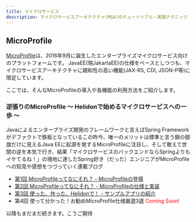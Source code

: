 ```yaml
---
title: マイクロサービス
description: マイクロサービスアーキテクチャ(MSA)のチュートリアル・実践テクニック
---
```


## MicroProfile
[MicroProfile](https://microprofile.io/)は、2016年9月に誕生したエンタープライズマイクロサービス向けのプラットフォームです。
JavaEE(現JakartaEE)の仕様をベースとしつつも、マイクロサービスアーキテクチャに親和性の高い機能(JAX-RS, CDI, JSON-P等)に限定しています。

ここでは、そんなMicroProfileの導入や各機能の利用方法をご紹介します。


### 逆張りのMicroProfile ～ Helidonで始めるマイクロサービスへの一歩 ～
Javaによるエンタープライズ開発のフレームワークと言えばSpring Frameworkがデファクトで鉄板となっているこの昨今、唯一のメリットは標準と言う錦の御旗だけに見えるJava EEに起源を発するMicroProfileに注目し、そして敢えて世間の逆を本気で行き、結果「マイクロサービスのバックエンドならSpringよりもイケてるね！」の境地に達したSpring好き（だった）エンジニアがMicroProfileへの知見や感想をつづっていく連載ブログ

- [第1回 MicroProfileってなにそれ？ - MicroProfileの登場](/msa/mp/cntrn01-what-mp/)
- [第2回 MicroProfileってなにそれ？ - MicroProfileの仕様と実装](/msa/mp/cntrn02-what-mp/)
- [第3回 使った、作った、Helidonで！ - サンプルアプリの紹介](/msa/mp/cntrn03-sampleapp-helidon/)
- 第4回 使って分かった！お勧めMicroProfile仕様厳選3選 <span style="color:red">Coming Soon!</span>

以降もまだまだ続きます。こうご期待